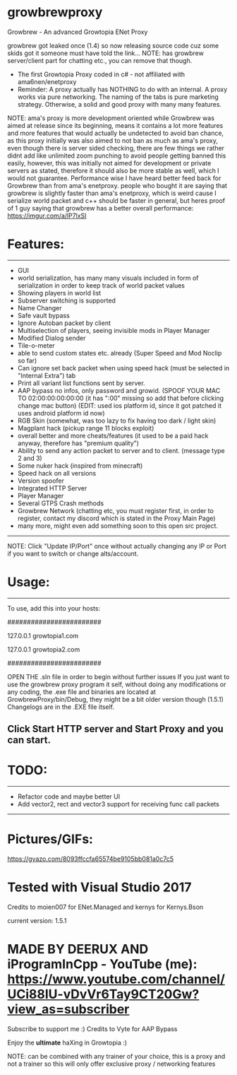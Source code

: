 # growbrewproxy
Growbrew - An advanced Growtopia ENet Proxy

growbrew got leaked once (1.4) so now releasing source code cuz some skids got it someone must have told the link...
NOTE: has growbrew server/client part for chatting etc., you can remove that though.

- The first Growtopia Proxy coded in c# - not affiliated with ama6nen/enetproxy
- Reminder: A proxy actually has NOTHING to do with an internal. A proxy works via pure networking. The naming of the tabs is pure marketing strategy. Otherwise, a solid and good proxy with many many features.

NOTE: ama's proxy is more development oriented while Growbrew was aimed at release since its beginning, means it contains a lot more
features and more features that would actually be undetected to avoid ban chance, as this proxy initially was also aimed to not ban as much as ama's proxy, even though there is server sided checking, there are few things we rather didnt add like unlimited zoom punching to avoid people getting banned this easily, however, this was initially not aimed for development or private servers as stated, therefore it should also be more stable as well, which I would not guarantee. Performance wise I have heard better feed back for Growbrew than from ama's enetproxy. 
people who bought it are saying that growbrew is slightly faster than ama's enetproxy, which is weird cause I serialize world packet
and c++ should be faster in general, but heres proof of 1 guy saying that growbrew has a better overall performance:
https://imgur.com/a/lP7lxSI


# Features:
---------------------------------------------------------------
- GUI
- world serialization, has many many visuals included in form of serialization in order to keep track of world packet values
- Showing players in world list
- Subserver switching is supported
- Name Changer
- Safe vault bypass
- Ignore Autoban packet by client
- Multiselection of players, seeing invisible mods in Player Manager
- Modified Dialog sender
- Tile-o-meter
- able to send custom states etc. already (Super Speed and Mod Noclip so far)
- Can ignore set back packet when using speed hack (must be selected in "Internal Extra") tab
- Print all variant list functions sent by server.
- AAP bypass no infos, only password and growid. (SPOOF YOUR MAC TO 02:00:00:00:00:00 (it has ":00" missing so add that before clicking change mac button) (EDIT: used ios platform id, since it got patched it uses android platform id now)
- RGB Skin (somewhat, was too lazy to fix having too dark / light skin)
- Magplant hack (pickup range 11 blocks exploit)
- overall better and more cheats/features (it used to be a paid hack anyway, therefore has "premium quality")
- Ability to send any action packet to server and to client. (message type 2 and 3)
- Some nuker hack (inspired from minecraft)
- Speed hack on all versions
- Version spoofer
- Integrated HTTP Server
- Player Manager
- Several GTPS Crash methods
- Growbrew Network (chatting etc, you must register first, in order to register, contact my discord which is stated in the Proxy Main Page)
- many more, might even add something soon to this open src project.
---------------------------------------------------------------

NOTE: Click "Update IP/Port" once without actually changing any IP or Port if you want to switch or change alts/account.

# Usage:
---------------------------------------------------------------
To use, add this into your hosts:

########################

127.0.0.1 growtopia1.com

127.0.0.1 growtopia2.com

########################

OPEN THE .sln file in order to begin without further issues
If you just want to use the growbrew proxy program it self, without doing any modifications or any coding,
the .exe file and binaries are located at GrowbrewProxy/bin/Debug, they might be a bit older version though (1.5.1) Changelogs are in the .EXE file itself.

Click Start HTTP server and Start Proxy and you can start.
---------------------------------------------------------------

# TODO:
---------------------------------------------------------------
- Refactor code and maybe better UI
- Add vector2, rect and vector3 support for receiving func call packets
---------------------------------------------------------------

# Pictures/GIFs:
https://gyazo.com/8093ffccfa65574be9105bb081a0c7c5

# Tested with Visual Studio 2017

Credits to moien007 for ENet.Managed and kernys for Kernys.Bson


current version: 1.5.1
# MADE BY DEERUX AND iProgramInCpp - YouTube (me): https://www.youtube.com/channel/UCi88IU-vDvVr6Tay9CT20Gw?view_as=subscriber

Subscribe to support me :)
Credits to Vyte for AAP Bypass

Enjoy the **ultimate** haXing in Growtopia :)

NOTE: can be combined with any trainer of your choice, this is a proxy and not a trainer so this will only offer exclusive proxy / networking features
